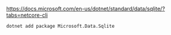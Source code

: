 
https://docs.microsoft.com/en-us/dotnet/standard/data/sqlite/?tabs=netcore-cli


```
dotnet add package Microsoft.Data.Sqlite
```
